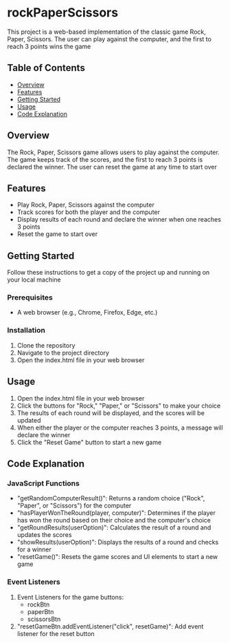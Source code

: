 # rockPaperScissors
This project is a web-based implementation of the classic game Rock, Paper, Scissors. 
The user can play against the computer, and the first to reach 3 points wins the game

## Table of Contents
- [Overview](#overview)
- [Features](#features)
- [Getting Started](#getting-started)
- [Usage](#usage)
- [Code Explanation](#code-explanation)

## Overview
The Rock, Paper, Scissors game allows users to play against the computer. 
The game keeps track of the scores, and the first to reach 3 points is declared the winner. 
The user can reset the game at any time to start over

## Features
- Play Rock, Paper, Scissors against the computer
- Track scores for both the player and the computer
- Display results of each round and declare the winner when one reaches 3 points
- Reset the game to start over

## Getting Started
Follow these instructions to get a copy of the project up and running on your local machine

### Prerequisites
- A web browser (e.g., Chrome, Firefox, Edge, etc.)

### Installation
1. Clone the repository
2. Navigate to the project directory
3. Open the index.html file in your web browser

## Usage
1. Open the index.html file in your web browser
2. Click the buttons for "Rock," "Paper," or "Scissors" to make your choice
3. The results of each round will be displayed, and the scores will be updated
4. When either the player or the computer reaches 3 points, a message will declare the winner
5. Click the "Reset Game" button to start a new game

## Code Explanation
### JavaScript Functions
- "getRandomComputerResult()": Returns a random choice ("Rock", "Paper", or "Scissors") for the computer
- "hasPlayerWonTheRound(player, computer)": Determines if the player has won the round based on their choice and the computer's choice
- "getRoundResults(userOption)": Calculates the result of a round and updates the scores
- "showResults(userOption)": Displays the results of a round and checks for a winner
- "resetGame()": Resets the game scores and UI elements to start a new game

### Event Listeners
1. Event Listeners for the game buttons:
   - rockBtn
   - paperBtn
   - scissorsBtn
2. "resetGameBtn.addEventListener("click", resetGame)": Add event listener for the reset button
